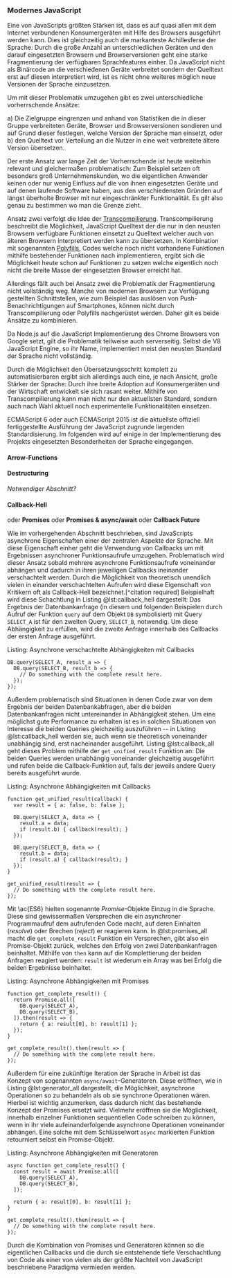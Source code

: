 ### Modernes JavaScript
Eine von JavaScripts größten Stärken ist, dass es auf quasi allen mit dem Internet verbundenen Konsumergeräten mit Hilfe des Browsers ausgeführt werden kann. Dies ist gleichzeitig auch die markanteste Achillesferse der Sprache: Durch die große Anzahl an unterschiedlichen Geräten und den darauf eingesetzten Browsern und Browserversionen geht eine starke Fragmentierung der verfügbaren Sprachfeatures einher. Da JavaScript nicht als Binärcode an die verschiedenen Geräte verbreitet sondern der Quelltext erst auf diesen interpretiert wird, ist es nicht ohne weiteres möglich neue Versionen der Sprache einzusetzen.

Um mit dieser Problematik umzugehen gibt es zwei unterschiedliche vorherrschende Ansätze:

  a) Die Zielgruppe eingrenzen und anhand von Statistiken die in dieser Gruppe verbreiteten Geräte, Browser und Browserversionen sondieren und auf Grund dieser festlegen, welche Version der Sprache man einsetzt, oder
  b) den Quelltext vor Verteilung an die Nutzer in eine weit verbreitete ältere Version übersetzen.

Der erste Ansatz war lange Zeit der Vorherrschende ist heute weiterhin relevant und gleichermaßen problematisch: Zum Beispiel setzen oft besonders groß Unternehmenskunden, wo die eigentlichen Anwender keinen oder nur wenig Einfluss auf die von ihnen eingesetzten Geräte und auf denen laufende Software haben, aus den verschiedensten Gründen auf längst überholte Browser mit nur eingeschränkter Funktionalität. Es gilt also genau zu bestimmen wo man die Grenze zieht.

Ansatz zwei verfolgt die Idee der [Transcompilierung](#glossar). Transcompilierung beschreibt die Möglichkeit, JavaScript Quelltext der die nur in den neusten Browsern verfügbare Funktionen einsetzt zu Quelltext welcher auch von älteren Browsern interpretiert werden kann zu übersetzen. In Kombination mit sogenannten [Polyfills](#glossar), Codes welche noch nicht vorhandene Funktionen mithilfe bestehender Funktionen nach implementieren, ergibt sich die Möglichkeit heute schon auf Funktionen zu setzen welche eigentlich noch nicht die breite Masse der eingesetzten Browser erreicht hat.

Allerdings fällt auch bei Ansatz zwei die Problematik der Fragmentierung nicht vollständig weg. Manche von modernen Browsern zur Verfügung gestellten Schnittstellen, wie zum Beispiel das auslösen von Push-Benachrichtigungen auf Smartphones, können nicht durch Transcompilierung oder Polyfills nachgerüstet werden. Daher gilt es beide Ansätze zu kombinieren.

Da Node.js auf die JavaScript Implementierung des Chrome Browsers von Google setzt, gilt die Problematik teilweise auch serverseitig. Selbst die V8 JavaScript Engine, so ihr Name, implementiert meist den neusten Standard der Sprache nicht vollständig.

Durch die Möglichkeit den Übersetzungsschritt komplett zu automatisierbaren ergibt sich allerdings auch eine, je nach Ansicht, große Stärker der Sprache: Durch ihre breite Adoption auf Konsumergeräten und der Wirtschaft entwickelt sie sich rasant weiter. Mithilfe von Transcompilierung kann man nicht nur den aktuellsten Standard, sondern auch nach Wahl aktuell noch experimentelle Funktionalitäten einsetzen.

ECMAScript 6 oder auch ECMAScript 2015 ist die aktuellste offiziell fertiggestellte Ausführung der JavaScript zugrunde liegenden Standardisierung. Im folgenden wird auf einige in der Implementierung des Projekts eingesetzten Besonderheiten der Sprache eingegangen.

#### Arrow-Functions


#### Destructuring
*Notwendiger Abschnitt?*


#### Callback-Hell
oder **Promises** oder **Promises & async/await** oder **Callback Future**

Wie im vorhergehenden Abschnitt beschrieben, sind JavaScripts asynchrone Eigenschaften einer der zentralen Aspekte der Sprache. Mit diese Eigenschaft einher geht die Verwendung von Callbacks um mit Ergebnissen asynchroner Funktionsaufrufe umzugehen. Problematisch wird dieser Ansatz sobald mehrere asynchrone Funktionsaufrufe voneinander abhängen und dadurch in ihren jeweiligen Callbacks ineinander verschachtelt werden. Durch die Möglichkeit von theoretisch unendlich vielen in einander verschachtelten Aufrufen wird diese Eigenschaft von Kritikern oft als Callback-Hell bezeichnet.[^citation required] Beispielhaft wird diese Schachtlung in Listing @lst:callback_hell dargestellt: Das Ergebnis der Datenbankanfrage (in diesem und folgenden Beispielen durch Aufruf der Funktion `query` auf dem Objekt `DB` symbolisiert) mit Query `SELECT_A` ist für den zweiten Query, `SELECT_B`, notwendig. Um diese Abhängigkeit zu erfüllen, wird die zweite Anfrage innerhalb des Callbacks der ersten Anfrage ausgeführt.

Listing: Asynchrone verschachtelte Abhängigkeiten mit Callbacks

~~~{.javascript #lst:callback_hell}
DB.query(SELECT_A, result_a => {
  DB.query(SELECT_B, result_b => {
    // Do something with the complete result here.
  });
});
~~~

Außerdem problematisch sind Situationen in denen Code zwar von dem Ergebnis der beiden Datenbankabfragen, aber die beiden Datenbankanfragen nicht untereinander in Abhängigkeit stehen. Um eine möglichst gute Performance zu erhalten ist es in solchen Situationen von Interesse die beiden Queries gleichzeitig auszuführen -- in Listing @lst:callback_hell werden sie, auch wenn sie theoretisch voneinander unabhängig sind, erst nacheinander ausgeführt. Listing @lst:callback_all geht dieses Problem mithilfe der `get_unified_result` Funktion an: Die beiden Queries werden unabhängig voneinander gleichzeitig ausgeführt und rufen beide die Callback-Funktion auf, falls der jeweils andere Query bereits ausgeführt wurde.

Listing: Asynchrone Abhängigkeiten mit Callbacks

~~~{.javascript #lst:callback_all}
function get_unified_result(callback) {
  var result = { a: false, b: false };

  DB.query(SELECT_A, data => { 
    result.a = data; 
    if (result.b) { callback(result); }
  });

  DB.query(SELECT_B, data => { 
    result.b = data; 
    if (result.a) { callback(result); }
  });
}

get_unified_result(result => {
  // Do something with the complete result here.
});
~~~

Mit \ac{ES6} hielten sogenannte *Promise*-Objekte Einzug in die Sprache. Diese sind gewissermaßen Versprechen die ein asynchroner Programmaufruf dem aufrufenden Code macht, auf deren Einhalten (*resolve*) oder Brechen (*reject*) er reagieren kann. In @lst:promises_all macht die `get_complete_result` Funktion ein Versprechen, gibt also ein Promise-Objekt zurück, welches den Erfolg von zwei Datenbankanfragen beinhaltet. Mithilfe von `then` kann auf die Komplettierung der beiden Anfragen reagiert werden: `result` ist wiederum ein Array was bei Erfolg die beiden Ergebnisse beinhaltet.

Listing: Asynchrone Abhängigkeiten mit Promises

~~~{.javascript #lst:promises_all}
function get_complete_result() {
  return Promise.all([
    DB.query(SELECT_A),
    DB.query(SELECT_B),
  ]).then(result => {
    return { a: result[0], b: result[1] };
  });
}

get_complete_result().then(result => {
  // Do something with the complete result here.
});
~~~

Außerdem für eine zukünftige Iteration der Sprache in Arbeit ist das Konzept von sogenannten `async/await`-Generatoren. Diese eröffnen, wie in Listing @lst:generator_all dargestellt, die Möglichkeit, asynchrone Operationen so zu behandeln als ob sie synchrone Operationen wären. Hierbei ist wichtig anzumerken, dass dadurch nicht das bestehende Konzept der Promises ersetzt wird. Vielmehr eröffnen sie die Möglichkeit, innerhalb einzelner Funktionen sequentiellen Code schreiben zu können, wenn in ihr viele aufeinanderfolgende asynchrone Operationen voneinander abhängen. Eine solche mit dem Schlüsselwort `async` markierten Funktion retourniert selbst ein Promise-Objekt.

Listing: Asynchrone Abhängigkeiten mit Generatoren

~~~{.javascript #lst:generator_all}
async function get_complete_result() {
  const result = await Promise.all([
    DB.query(SELECT_A),
    DB.query(SELECT_B),
  ]);

  return { a: result[0], b: result[1] };
}

get_complete_result().then(result => {
  // Do something with the complete result here.
});
~~~

Durch die Kombination von Promises und Generatoren können so die eigentlichen Callbacks und die durch sie entstehende tiefe Verschachtlung von Code als einer von vielen als der größte Nachteil von JavaScript beschriebene Paradigma vermieden werden.
